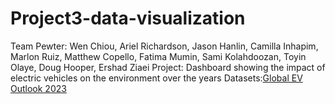 # Project3-data-visualization
Team Pewter: Wen Chiou, Ariel Richardson, Jason Hanlin, Camilla Inhapim, Marlon Ruiz, Matthew Copello, Fatima Mumin, Sami Kolahdoozan, Toyin Olaye, Doug Hooper, Ershad Ziaei
Project: Dashboard showing the impact of electric vehicles on the environment over the years
Datasets:[Global EV Outlook 2023](https://www.iea.org/data-and-statistics/data-product/global-ev-outlook-2023)
